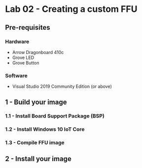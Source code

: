 # Lab 02 - Creating a custom FFU

## Pre-requisites
### Hardware
* Arrow Dragonboard 410c
* Grove LED
* Grove Button

### Software
* Visual Studio 2019 Community Edition (or above)

## 1 - Build your image

### 1.1 - Install Board Support Package (BSP)

### 1.2 - Install Windows 10 IoT Core 

### 1.3 - Compile FFU image


## 2 - Install your image
